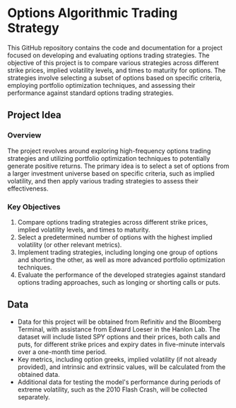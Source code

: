 # Options Algorithmic Trading Strategy

This GitHub repository contains the code and documentation for a project focused on developing and evaluating options trading strategies. The objective of this project is to compare various strategies across different strike prices, implied volatility levels, and times to maturity for options. The strategies involve selecting a subset of options based on specific criteria, employing portfolio optimization techniques, and assessing their performance against standard options trading strategies.

## Project Idea

### Overview

The project revolves around exploring high-frequency options trading strategies and utilizing portfolio optimization techniques to potentially generate positive returns. The primary idea is to select a set of options from a larger investment universe based on specific criteria, such as implied volatility, and then apply various trading strategies to assess their effectiveness.

### Key Objectives

1. Compare options trading strategies across different strike prices, implied volatility levels, and times to maturity.
2. Select a predetermined number of options with the highest implied volatility (or other relevant metrics).
3. Implement trading strategies, including longing one group of options and shorting the other, as well as more advanced portfolio optimization techniques.
4. Evaluate the performance of the developed strategies against standard options trading approaches, such as longing or shorting calls or puts.

## Data

- Data for this project will be obtained from Refinitiv and the Bloomberg Terminal, with assistance from Edward Loeser in the Hanlon Lab. The dataset will include listed SPY options and their prices, both calls and puts, for different strike prices and expiry dates in five-minute intervals over a one-month time period.
- Key metrics, including option greeks, implied volatility (if not already provided), and intrinsic and extrinsic values, will be calculated from the obtained data.
- Additional data for testing the model's performance during periods of extreme volatility, such as the 2010 Flash Crash, will be collected separately.
